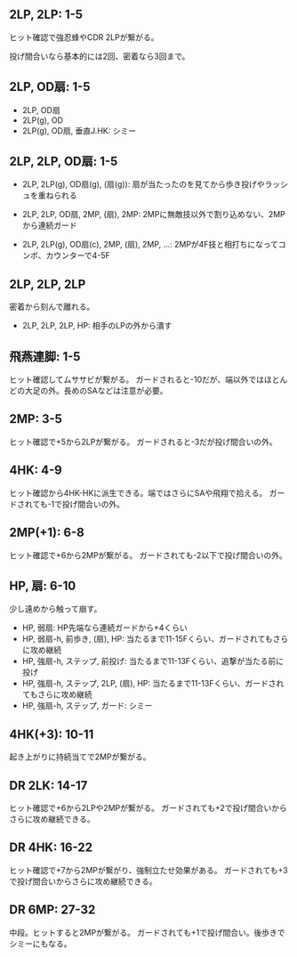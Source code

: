 ## 2LP, 2LP: 1-5

ヒット確認で強忍蜂やCDR 2LPが繋がる。

投げ間合いなら基本的には2回、密着なら3回まで。

## 2LP, OD扇: 1-5

- 2LP, OD扇
- 2LP(g), OD
- 2LP(g), OD扇, 垂直J.HK: シミー

## 2LP, 2LP, OD扇: 1-5

- 2LP, 2LP(g), OD扇(g), (扇(g)): 扇が当たったのを見てから歩き投げやラッシュを重ねられる

- 2LP, 2LP, OD扇, 2MP, (扇), 2MP: 2MPに無敵技以外で割り込めない、2MPから連続ガード
- 2LP, 2LP(g), OD扇(c), 2MP, (扇), 2MP, ...: 2MPが4F技と相打ちになってコンボ、カウンターで4-5F

## 2LP, 2LP, 2LP

密着から刻んで離れる。

- 2LP, 2LP, 2LP, HP: 相手のLPの外から潰す

## 飛燕連脚: 1-5

ヒット確認してムササビが繋がる。
ガードされると-10だが、端以外ではほとんどの大足の外。長めのSAなどは注意が必要。

## 2MP: 3-5

ヒット確認で+5から2LPが繋がる。
ガードされると-3だが投げ間合いの外。

## 4HK: 4-9

ヒット確認から4HK-HKに派生できる。端ではさらにSAや飛翔で拾える。
ガードされても-1で投げ間合いの外。

## 2MP(+1): 6-8

ヒット確認で+6から2MPが繋がる。
ガードされても-2以下で投げ間合いの外。

## HP, 扇: 6-10

少し遠めから触って崩す。

- HP, 弱扇: HP先端なら連続ガードから+4くらい
- HP, 弱扇-h, 前歩き, (扇), HP: 当たるまで11-15Fくらい、ガードされてもさらに攻め継続
- HP, 強扇-h, ステップ, 前投げ: 当たるまで11-13Fくらい、追撃が当たる前に投げ
- HP, 強扇-h, ステップ, 2LP, (扇), HP: 当たるまで11-13Fくらい、ガードされてもさらに攻め継続
- HP, 強扇-h, ステップ, ガード: シミー

## 4HK(+3): 10-11

起き上がりに持続当てで2MPが繋がる。

## DR 2LK: 14-17

ヒット確認で+6から2LPや2MPが繋がる。
ガードされても+2で投げ間合いからさらに攻め継続できる。

## DR 4HK: 16-22

ヒット確認で+7から2MPが繋がり、強制立たせ効果がある。
ガードされても+3で投げ間合いからさらに攻め継続できる。

## DR 6MP: 27-32

中段。ヒットすると2MPが繋がる。
ガードされても+1で投げ間合い。後歩きでシミーにもなる。
